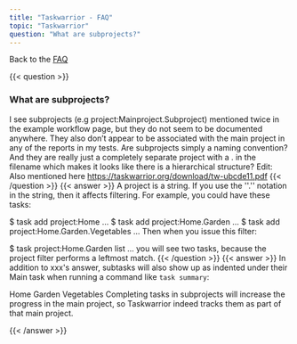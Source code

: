 ```yaml
---
title: "Taskwarrior - FAQ"
topic: "Taskwarrior"
question: "What are subprojects?"
---
```


Back to the [FAQ](/support/faq)

{{< question >}}
### What are subprojects?

I see subprojects (e.g project:Mainproject.Subproject) mentioned twice in the example workflow page, but they do not seem to be documented anywhere. They also don’t appear to be associated with the main project in any of the reports in my tests.
Are subprojects simply a naming convention? And they are really just a completely separate project with a . in the filename which makes it looks like there is a hierarchical structure?
Edit: Also mentioned here https://taskwarrior.org/download/tw-ubcde11.pdf
{{< /question >}}
{{< answer >}}
A project is a string.
If you use the ''.'' notation in the string, then it affects filtering.
For example, you could have these tasks:

$ task add project:Home ...
$ task add project:Home.Garden ...
$ task add project:Home.Garden.Vegetables ...
Then when you issue this filter:

$ task project:Home.Garden list
...
you will see two tasks, because the project filter performs a leftmost match.
{{< /question >}}
{{< answer >}}
In addition to xxx's answer, subtasks will also show up as indented under their Main task when running a command like `task summary`:

Home
    Garden
        Vegetables
Completing tasks in subprojects will increase the progress in the main project, so Taskwarrior indeed tracks them as part of that main project.

{{< /answer >}}
